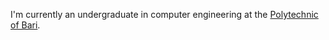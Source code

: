 I'm currently an undergraduate in computer engineering at the [Polytechnic of Bari](https://www.poliba.it/).